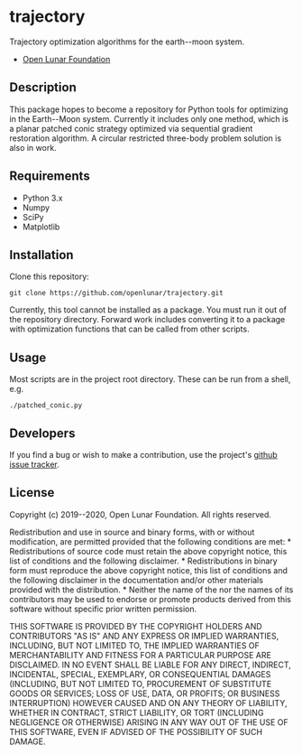 # trajectory

Trajectory optimization algorithms for the earth--moon system.

* [Open Lunar Foundation](https://www.openlunar.org/)

## Description

This package hopes to become a repository for Python tools for
optimizing in the Earth--Moon system. Currently it includes only one
method, which is a planar patched conic strategy optimized via
sequential gradient restoration algorithm. A circular restricted
three-body problem solution is also in work.

## Requirements

* Python 3.x
* Numpy
* SciPy
* Matplotlib

## Installation

Clone this repository:

    git clone https://github.com/openlunar/trajectory.git

Currently, this tool cannot be installed as a package. You must run it
out of the repository directory. Forward work includes converting it
to a package with optimization functions that can be called from other
scripts.

## Usage

Most scripts are in the project root directory. These can be run from
a shell, e.g.

    ./patched_conic.py

## Developers

If you find a bug or wish to make a contribution, use the project's
[github issue tracker](https://github.com/openlunar/trajectory/issues).

## License

Copyright (c) 2019--2020, Open Lunar Foundation.
All rights reserved.

Redistribution and use in source and binary forms, with or without
modification, are permitted provided that the following conditions are met:
    * Redistributions of source code must retain the above copyright
      notice, this list of conditions and the following disclaimer.
    * Redistributions in binary form must reproduce the above copyright
      notice, this list of conditions and the following disclaimer in the
      documentation and/or other materials provided with the distribution.
    * Neither the name of the <organization> nor the
      names of its contributors may be used to endorse or promote products
      derived from this software without specific prior written permission.

THIS SOFTWARE IS PROVIDED BY THE COPYRIGHT HOLDERS AND CONTRIBUTORS "AS IS" AND
ANY EXPRESS OR IMPLIED WARRANTIES, INCLUDING, BUT NOT LIMITED TO, THE IMPLIED
WARRANTIES OF MERCHANTABILITY AND FITNESS FOR A PARTICULAR PURPOSE ARE
DISCLAIMED. IN NO EVENT SHALL <COPYRIGHT HOLDER> BE LIABLE FOR ANY
DIRECT, INDIRECT, INCIDENTAL, SPECIAL, EXEMPLARY, OR CONSEQUENTIAL DAMAGES
(INCLUDING, BUT NOT LIMITED TO, PROCUREMENT OF SUBSTITUTE GOODS OR SERVICES;
LOSS OF USE, DATA, OR PROFITS; OR BUSINESS INTERRUPTION) HOWEVER CAUSED AND
ON ANY THEORY OF LIABILITY, WHETHER IN CONTRACT, STRICT LIABILITY, OR TORT
(INCLUDING NEGLIGENCE OR OTHERWISE) ARISING IN ANY WAY OUT OF THE USE OF THIS
SOFTWARE, EVEN IF ADVISED OF THE POSSIBILITY OF SUCH DAMAGE.